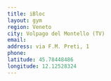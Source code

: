 ```yaml
---
title: iBloc
layout: gym
region: Veneto
city: Volpago del Montello (TV)
email: 
address: via F.M. Preti, 1
phone: 
latitude: 45.78448486
longitude: 12.12528324
---
```


